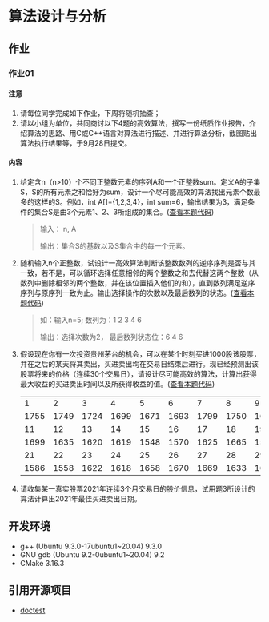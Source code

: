 # 算法设计与分析

## 作业

### 作业01

#### 注意

1. 请每位同学完成如下作业，下周将随机抽查；
2. 请以小组为单位，共同商讨以下4题的高效算法，撰写一份纸质作业报告，介绍算法的思路、用C或C++语言对算法进行描述、并进行算法分析，截图贴出算法执行结果等，于9月28日提交。

#### 内容

1. 给定含n（n>10）个不同正整数元素的序列A和一个正整数sum。定义A的子集S，S的所有元素之和恰好为sum，设计一个尽可能高效的算法找出元素个数最多的这样的S。例如，int A[]={1,2,3,4}，int sum=6，输出结果为3，满足条件的集合S是由3个元素1、2、3所组成的集合。([查看本题代码](./src/hw01/01.sum.cpp))
 
    > 输入： n,  A
    > 
    > 输出：集合S的基数以及S集合中的每一个元素。

2. 随机输入n个正整数，试设计一高效算法判断该整数数列的逆序序列是否与其一致，若不是，可以循环选择任意相邻的两个整数之和去代替这两个整数（从数列中删除相邻的两个整数，并在该位置插入他们的和），直到数列满足逆序序列与原序列一致为止。输出选择操作的次数以及最后数列的状态。([查看本题代码](./src/hw01/02.palindrome.cpp))

    > 如：输入n=5; 数列为：1 2 3 4 6
    > 
    > 输出：选择次数为2， 最后数列状态位：6 4 6
  
3. 假设现在你有一次投资贵州茅台的机会，可以在某个时刻买进1000股该股票，并在之后的某天将其卖出，买进卖出均在交易日结束后进行。现已经预测出该股票将来的价格（连续30个交易日），请设计尽可能高效的算法，计算出获得最大收益的买进卖出时间以及所获得收益的值。([查看本题代码](./src/hw01/03.maotai.cpp))

    |      |      |      |      |      |      |      |      |      |      |
    | ---- | ---- | ---- | ---- | ---- | ---- | ---- | ---- | ---- | ---- |
    | 1    | 2    | 3    | 4    | 5    | 6    | 7    | 8    | 9    | 10   |
    | 1755 | 1749 | 1724 | 1699 | 1671 | 1693 | 1799 | 1750 | 1690 | 1700 |
    | 11   | 12   | 13   | 14   | 15   | 16   | 17   | 18   | 19   | 20   |
    | 1699 | 1635 | 1620 | 1619 | 1548 | 1570 | 1625 | 1665 | 1595 | 1596 |
    | 21   | 22   | 23   | 24   | 25   | 26   | 27   | 28   | 29   | 30   |
    | 1586 | 1558 | 1622 | 1618 | 1658 | 1670 | 1669 | 1633 | 1634 | 1662 |

4. 请收集某一真实股票2021年连续3个月交易日的股价信息，试用题3所设计的算法计算出2021年最佳买进卖出日期。

## 开发环境

- g++ (Ubuntu 9.3.0-17ubuntu1~20.04) 9.3.0
- GNU gdb (Ubuntu 9.2-0ubuntu1~20.04) 9.2
- CMake 3.16.3

## 引用开源项目

- [doctest](https://github.com/onqtam/doctest)